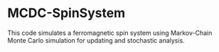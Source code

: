 # MCDC-SpinSystem
This code simulates a ferromagnetic spin system using Markov-Chain Monte Carlo simulation for updating and stochastic analysis.
